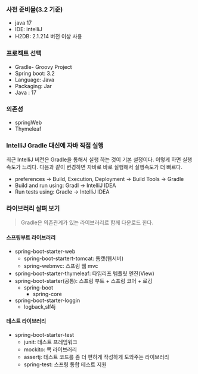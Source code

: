 ### 사전 준비물(3.2 기준)
- java 17
- IDE: intelliJ
- H2DB: 2.1.214 버전 이상 사용

### 프로젝트 선택
- Gradle- Groovy Project
- Spring boot: 3.2
- Language: Java
- Packaging: Jar
- Java : 17
### 의존성
- springWeb
- Thymeleaf

### IntelliJ Gradle 대신에 자바 직접 실행
최근 IntelliJ 버전은 Gradle을 통해서 실행 하는 것이 기본 설정이다. 이렇게 하면 실행속도가 느리다.
다음과 같이 변경하면 자바로 바로 실행해서 실행속도가 더 빠르다.
- preferences -> Build, Execution, Deployment -> Build Tools -> Gradle
- Build and run using: Gradl -> IntelliJ IDEA
- Run tests using: Gradle -> IntelliJ IDEA

### 라이브러리 살펴 보기

> Gradle은 의존관계가 있는 라이브러리르 함께 다운로드 한다.

#### **스프링부트 라이브러리**
- spring-boot-starter-web
  - spring-boot-startert-tomcat: 톰캣(웹서버)
  - spring-webmvc: 스프링 웹 mvc
- spring-boot-starter-thymeleaf: 타임리프 템플릿 엔진(View)
- spring-boot-starter(공통): 스프링 부트 + 스프링 코어 + 로깅
  - spring-boot
    - spring-core
- spring-boot-starter-loggin
	- logback,slf4j 

#### **테스트 라이브러리**
- spring-boot-starter-test
  - junit: 테스트 프레임워크
  - mockito: 목 라이브러리
  - assertj: 테스트 코드를 좀 더 편하게 작성하게 도와주는 라이브러리
  - spring-test: 스프링 통합 테스트 지원


